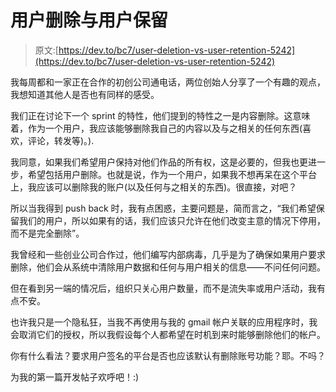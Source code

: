 # 用户删除与用户保留

> 原文:[https://dev.to/bc7/user-deletion-vs-user-retention-5242](https://dev.to/bc7/user-deletion-vs-user-retention-5242)

我每周都和一家正在合作的初创公司通电话，两位创始人分享了一个有趣的观点，我想知道其他人是否也有同样的感受。

我们正在讨论下一个 sprint 的特性，他们提到的特性之一是内容删除。这意味着，作为一个用户，我应该能够删除我自己的内容以及与之相关的任何东西(喜欢，评论，转发等)。).

我同意，如果我们希望用户保持对他们作品的所有权，这是必要的，但我也更进一步，希望包括用户删除。也就是说，作为一个用户，如果我不想再呆在这个平台上，我应该可以删除我的账户(以及任何与之相关的东西)。很直接，对吧？

所以当我得到 push back 时，我有点困惑，主要问题是，简而言之，“我们希望保留我们的用户，所以如果有的话，我们应该只允许在他们改变主意的情况下停用，而不是完全删除”。

我曾经和一些创业公司合作过，他们编写内部病毒，几乎是为了确保如果用户要求删除，他们会从系统中清除用户数据和任何与用户相关的信息——不问任何问题。

但在看到另一端的情况后，组织只关心用户数量，而不是流失率或用户活动，我有点不安。

也许我只是一个隐私狂，当我不再使用与我的 gmail 帐户关联的应用程序时，我会取消它们的授权，所以我假设每个人都希望在时机到来时能够删除他们的帐户。

你有什么看法？要求用户签名的平台是否也应该默认有删除账号功能？耶。不吗？

为我的第一篇开发帖子欢呼吧！:)